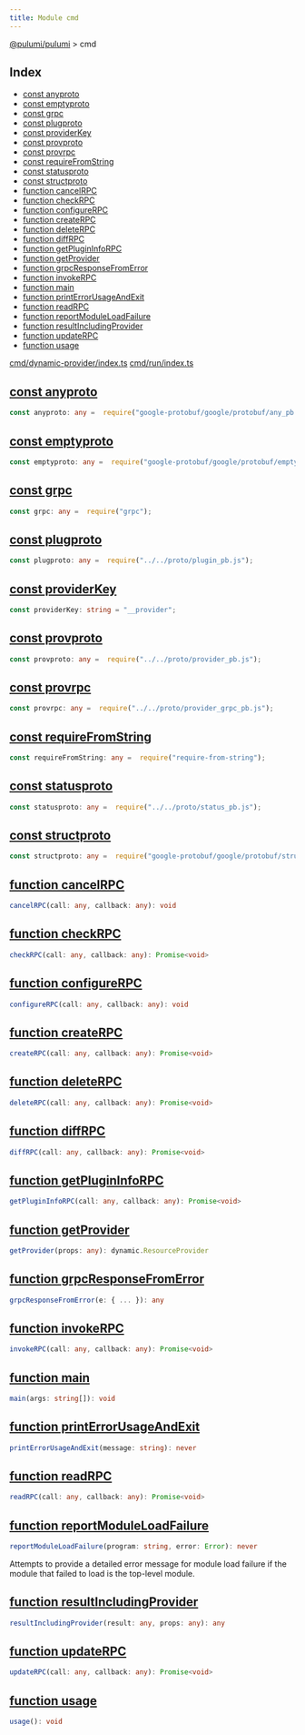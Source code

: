 ```yaml
---
title: Module cmd
---
```


<a href="../index.html">@pulumi/pulumi</a> &gt; cmd

<h2 class="pdoc-module-header">Index</h2>

* <a href="#anyproto">const anyproto</a>
* <a href="#emptyproto">const emptyproto</a>
* <a href="#grpc">const grpc</a>
* <a href="#plugproto">const plugproto</a>
* <a href="#providerKey">const providerKey</a>
* <a href="#provproto">const provproto</a>
* <a href="#provrpc">const provrpc</a>
* <a href="#requireFromString">const requireFromString</a>
* <a href="#statusproto">const statusproto</a>
* <a href="#structproto">const structproto</a>
* <a href="#cancelRPC">function cancelRPC</a>
* <a href="#checkRPC">function checkRPC</a>
* <a href="#configureRPC">function configureRPC</a>
* <a href="#createRPC">function createRPC</a>
* <a href="#deleteRPC">function deleteRPC</a>
* <a href="#diffRPC">function diffRPC</a>
* <a href="#getPluginInfoRPC">function getPluginInfoRPC</a>
* <a href="#getProvider">function getProvider</a>
* <a href="#grpcResponseFromError">function grpcResponseFromError</a>
* <a href="#invokeRPC">function invokeRPC</a>
* <a href="#main">function main</a>
* <a href="#printErrorUsageAndExit">function printErrorUsageAndExit</a>
* <a href="#readRPC">function readRPC</a>
* <a href="#reportModuleLoadFailure">function reportModuleLoadFailure</a>
* <a href="#resultIncludingProvider">function resultIncludingProvider</a>
* <a href="#updateRPC">function updateRPC</a>
* <a href="#usage">function usage</a>

<a href="https://github.com/pulumi/pulumi/blob/master/sdk/nodejs/cmd/dynamic-provider/index.ts">cmd/dynamic-provider/index.ts</a> <a href="https://github.com/pulumi/pulumi/blob/master/sdk/nodejs/cmd/run/index.ts">cmd/run/index.ts</a> 


<h2 class="pdoc-module-header" id="anyproto">
<a class="pdoc-member-name" href="https://github.com/pulumi/pulumi/blob/master/sdk/nodejs/cmd/dynamic-provider/index.ts#L24">const anyproto</a>
</h2>

```typescript
const anyproto: any =  require("google-protobuf/google/protobuf/any_pb.js");
```

<h2 class="pdoc-module-header" id="emptyproto">
<a class="pdoc-member-name" href="https://github.com/pulumi/pulumi/blob/master/sdk/nodejs/cmd/dynamic-provider/index.ts#L25">const emptyproto</a>
</h2>

```typescript
const emptyproto: any =  require("google-protobuf/google/protobuf/empty_pb.js");
```

<h2 class="pdoc-module-header" id="grpc">
<a class="pdoc-member-name" href="https://github.com/pulumi/pulumi/blob/master/sdk/nodejs/cmd/dynamic-provider/index.ts#L23">const grpc</a>
</h2>

```typescript
const grpc: any =  require("grpc");
```

<h2 class="pdoc-module-header" id="plugproto">
<a class="pdoc-member-name" href="https://github.com/pulumi/pulumi/blob/master/sdk/nodejs/cmd/dynamic-provider/index.ts#L29">const plugproto</a>
</h2>

```typescript
const plugproto: any =  require("../../proto/plugin_pb.js");
```

<h2 class="pdoc-module-header" id="providerKey">
<a class="pdoc-member-name" href="https://github.com/pulumi/pulumi/blob/master/sdk/nodejs/cmd/dynamic-provider/index.ts#L32">const providerKey</a>
</h2>

```typescript
const providerKey: string = "__provider";
```

<h2 class="pdoc-module-header" id="provproto">
<a class="pdoc-member-name" href="https://github.com/pulumi/pulumi/blob/master/sdk/nodejs/cmd/dynamic-provider/index.ts#L27">const provproto</a>
</h2>

```typescript
const provproto: any =  require("../../proto/provider_pb.js");
```

<h2 class="pdoc-module-header" id="provrpc">
<a class="pdoc-member-name" href="https://github.com/pulumi/pulumi/blob/master/sdk/nodejs/cmd/dynamic-provider/index.ts#L28">const provrpc</a>
</h2>

```typescript
const provrpc: any =  require("../../proto/provider_grpc_pb.js");
```

<h2 class="pdoc-module-header" id="requireFromString">
<a class="pdoc-member-name" href="https://github.com/pulumi/pulumi/blob/master/sdk/nodejs/cmd/dynamic-provider/index.ts#L22">const requireFromString</a>
</h2>

```typescript
const requireFromString: any =  require("require-from-string");
```

<h2 class="pdoc-module-header" id="statusproto">
<a class="pdoc-member-name" href="https://github.com/pulumi/pulumi/blob/master/sdk/nodejs/cmd/dynamic-provider/index.ts#L30">const statusproto</a>
</h2>

```typescript
const statusproto: any =  require("../../proto/status_pb.js");
```

<h2 class="pdoc-module-header" id="structproto">
<a class="pdoc-member-name" href="https://github.com/pulumi/pulumi/blob/master/sdk/nodejs/cmd/dynamic-provider/index.ts#L26">const structproto</a>
</h2>

```typescript
const structproto: any =  require("google-protobuf/google/protobuf/struct_pb.js");
```

<h2 class="pdoc-module-header" id="cancelRPC">
<a class="pdoc-member-name" href="https://github.com/pulumi/pulumi/blob/master/sdk/nodejs/cmd/dynamic-provider/index.ts#L50">function cancelRPC</a>
</h2>

```typescript
cancelRPC(call: any, callback: any): void
```

<h2 class="pdoc-module-header" id="checkRPC">
<a class="pdoc-member-name" href="https://github.com/pulumi/pulumi/blob/master/sdk/nodejs/cmd/dynamic-provider/index.ts#L65">function checkRPC</a>
</h2>

```typescript
checkRPC(call: any, callback: any): Promise<void>
```

<h2 class="pdoc-module-header" id="configureRPC">
<a class="pdoc-member-name" href="https://github.com/pulumi/pulumi/blob/master/sdk/nodejs/cmd/dynamic-provider/index.ts#L54">function configureRPC</a>
</h2>

```typescript
configureRPC(call: any, callback: any): void
```

<h2 class="pdoc-module-header" id="createRPC">
<a class="pdoc-member-name" href="https://github.com/pulumi/pulumi/blob/master/sdk/nodejs/cmd/dynamic-provider/index.ts#L148">function createRPC</a>
</h2>

```typescript
createRPC(call: any, callback: any): Promise<void>
```

<h2 class="pdoc-module-header" id="deleteRPC">
<a class="pdoc-member-name" href="https://github.com/pulumi/pulumi/blob/master/sdk/nodejs/cmd/dynamic-provider/index.ts#L219">function deleteRPC</a>
</h2>

```typescript
deleteRPC(call: any, callback: any): Promise<void>
```

<h2 class="pdoc-module-header" id="diffRPC">
<a class="pdoc-member-name" href="https://github.com/pulumi/pulumi/blob/master/sdk/nodejs/cmd/dynamic-provider/index.ts#L107">function diffRPC</a>
</h2>

```typescript
diffRPC(call: any, callback: any): Promise<void>
```

<h2 class="pdoc-module-header" id="getPluginInfoRPC">
<a class="pdoc-member-name" href="https://github.com/pulumi/pulumi/blob/master/sdk/nodejs/cmd/dynamic-provider/index.ts#L234">function getPluginInfoRPC</a>
</h2>

```typescript
getPluginInfoRPC(call: any, callback: any): Promise<void>
```

<h2 class="pdoc-module-header" id="getProvider">
<a class="pdoc-member-name" href="https://github.com/pulumi/pulumi/blob/master/sdk/nodejs/cmd/dynamic-provider/index.ts#L34">function getProvider</a>
</h2>

```typescript
getProvider(props: any): dynamic.ResourceProvider
```

<h2 class="pdoc-module-header" id="grpcResponseFromError">
<a class="pdoc-member-name" href="https://github.com/pulumi/pulumi/blob/master/sdk/nodejs/cmd/dynamic-provider/index.ts#L251">function grpcResponseFromError</a>
</h2>

```typescript
grpcResponseFromError(e: { ... }): any
```

<h2 class="pdoc-module-header" id="invokeRPC">
<a class="pdoc-member-name" href="https://github.com/pulumi/pulumi/blob/master/sdk/nodejs/cmd/dynamic-provider/index.ts#L58">function invokeRPC</a>
</h2>

```typescript
invokeRPC(call: any, callback: any): Promise<void>
```

<h2 class="pdoc-module-header" id="main">
<a class="pdoc-member-name" href="https://github.com/pulumi/pulumi/blob/master/sdk/nodejs/cmd/dynamic-provider/index.ts#L285">function main</a>
</h2>

```typescript
main(args: string[]): void
```

<h2 class="pdoc-module-header" id="printErrorUsageAndExit">
<a class="pdoc-member-name" href="https://github.com/pulumi/pulumi/blob/master/sdk/nodejs/cmd/run/index.ts#L43">function printErrorUsageAndExit</a>
</h2>

```typescript
printErrorUsageAndExit(message: string): never
```

<h2 class="pdoc-module-header" id="readRPC">
<a class="pdoc-member-name" href="https://github.com/pulumi/pulumi/blob/master/sdk/nodejs/cmd/dynamic-provider/index.ts#L166">function readRPC</a>
</h2>

```typescript
readRPC(call: any, callback: any): Promise<void>
```

<h2 class="pdoc-module-header" id="reportModuleLoadFailure">
<a class="pdoc-member-name" href="https://github.com/pulumi/pulumi/blob/master/sdk/nodejs/cmd/run/index.ts#L55">function reportModuleLoadFailure</a>
</h2>

```typescript
reportModuleLoadFailure(program: string, error: Error): never
```


Attempts to provide a detailed error message for module load failure if the
module that failed to load is the top-level module.

<h2 class="pdoc-module-header" id="resultIncludingProvider">
<a class="pdoc-member-name" href="https://github.com/pulumi/pulumi/blob/master/sdk/nodejs/cmd/dynamic-provider/index.ts#L240">function resultIncludingProvider</a>
</h2>

```typescript
resultIncludingProvider(result: any, props: any): any
```

<h2 class="pdoc-module-header" id="updateRPC">
<a class="pdoc-member-name" href="https://github.com/pulumi/pulumi/blob/master/sdk/nodejs/cmd/dynamic-provider/index.ts#L191">function updateRPC</a>
</h2>

```typescript
updateRPC(call: any, callback: any): Promise<void>
```

<h2 class="pdoc-module-header" id="usage">
<a class="pdoc-member-name" href="https://github.com/pulumi/pulumi/blob/master/sdk/nodejs/cmd/run/index.ts#L26">function usage</a>
</h2>

```typescript
usage(): void
```

